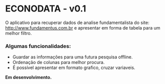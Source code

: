 # ECONODATA - v0.1 #

O aplicativo para recuperar dados de analise fundamentalista do site: http://www.fundamentus.com.br e apresentar em forma de tabela para um melhor filtro.

### Algumas funcionalidades: ###

  * Guardar as informações para uma futura pesquisa offline.
  * Ordenação de colunas para melhor procura.
  * É possível apresentar em formato grafico, cruzar variaveis.



**Em desenvolvimento.**
